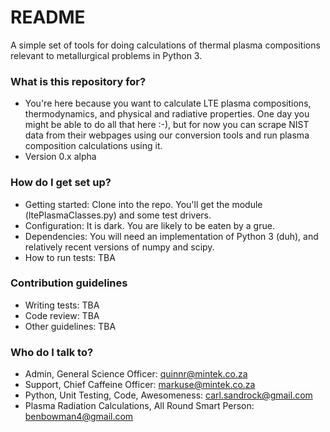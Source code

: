 # README #

A simple set of tools for doing calculations of thermal plasma compositions relevant to metallurgical problems in Python 3.

### What is this repository for? ###

* You're here because you want to calculate LTE plasma compositions, thermodynamics, and physical and radiative properties. One day you might be able to do all that here :-), but for now you can scrape NIST data from their webpages using our conversion tools and run plasma composition calculations using it.
* Version 0.x alpha

### How do I get set up? ###

* Getting started: Clone into the repo. You'll get the module (ltePlasmaClasses.py) and some test drivers.
* Configuration: It is dark. You are likely to be eaten by a grue.
* Dependencies: You will need an implementation of Python 3 (duh), and relatively recent versions of numpy and scipy.
* How to run tests: TBA

### Contribution guidelines ###

* Writing tests: TBA
* Code review: TBA
* Other guidelines: TBA

### Who do I talk to? ###

* Admin, General Science Officer: quinnr@mintek.co.za
* Support, Chief Caffeine Officer: markuse@mintek.co.za
* Python, Unit Testing, Code, Awesomeness: carl.sandrock@gmail.com
* Plasma Radiation Calculations, All Round Smart Person: benbowman4@gmail.com